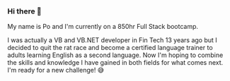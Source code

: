 ### Hi there 👋

My name is Po and I'm currently on a 850hr Full Stack bootcamp. 

I was actually a VB and VB.NET developer in Fin Tech 13 years ago but I decided to quit the rat race and become a certified language trainer to adults learning English as a second language. Now I'm hoping to combine the skills and knowledge I have gained in both fields for what comes next. I'm ready for a new challenge! :sweat_smile:


<!--
**pohengchan/pohengchan** is a ✨ _special_ ✨ repository because its `README.md` (this file) appears on your GitHub profile.

Here are some ideas to get you started:


- 🔭 I’m currently working on ...
- 🌱 I’m currently learning ...
- 👯 I’m looking to collaborate on ...
- 🤔 I’m looking for help with ...
- 💬 Ask me about ...
- 📫 How to reach me: ...
- 😄 Pronouns: ...
- ⚡ Fun fact: ...
-->


